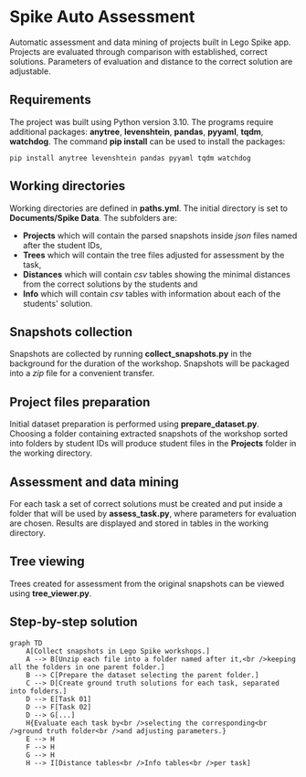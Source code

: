 
# Spike Auto Assessment
Automatic assessment and data mining of projects built in Lego Spike app. Projects are evaluated through comparison with established, correct solutions. Parameters of evaluation and distance to the correct solution are adjustable. 
## Requirements
The project was built using Python version 3.10. The programs require additional packages: **anytree**, **levenshtein**, **pandas**, **pyyaml**, **tqdm**, **watchdog**. The command **pip install** can be used to install the packages:

    pip install anytree levenshtein pandas pyyaml tqdm watchdog

## Working directories 
Working directories are defined in **paths.yml**. The initial directory is set to **Documents/Spike Data**. The subfolders are:

 - **Projects** which will contain the parsed snapshots inside *json* files named after the student IDs,
 - **Trees** which will contain the tree files adjusted for assessment by the task,
 - **Distances** which will contain *csv* tables showing the minimal distances from the correct solutions by the students and 
 - **Info** which will contain *csv* tables with information about each of the students' solution.

## Snapshots collection
Snapshots are collected by running **collect_snapshots.py** in the background for the duration of the workshop. Snapshots will be packaged into a *zip* file for a convenient transfer.
## Project files preparation
Initial dataset preparation is performed using **prepare_dataset.py**. Choosing a folder containing extracted snapshots of the workshop sorted into folders by student IDs will produce student files in the **Projects** folder in the working directory. 
## Assessment and data mining
For each task a set of correct solutions must be created and put inside a folder that will be used by **assess_task.py**, where parameters for evaluation are chosen. Results are displayed and stored in tables in the working directory.
## Tree viewing
Trees created for assessment from the original snapshots can be viewed using **tree_viewer.py**. 
## Step-by-step solution
```mermaid
graph TD
    A[Collect snapshots in Lego Spike workshops.] 
    A --> B[Unzip each file into a folder named after it,<br />keeping all the folders in one parent folder.]
    B --> C[Prepare the dataset selecting the parent folder.]
    C --> D[Create ground truth solutions for each task, separated into folders.]
    D --> E[Task 01]
    D --> F[Task 02]
    D --> G[...]
    H{Evaluate each task by<br />selecting the corresponding<br />ground truth folder<br />and adjusting parameters.}
    E --> H
    F --> H
    G --> H
    H --> I[Distance tables<br />Info tables<br />per task]
```

